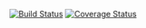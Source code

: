 [![Build Status](https://travis-ci.org/benpetty/code-katas.svg?branch=master)](https://travis-ci.org/benpetty/code-katas) [![Coverage Status](https://coveralls.io/repos/github/benpetty/code-katas/badge.svg?branch=master)](https://coveralls.io/github/benpetty/code-katas?branch=master)

